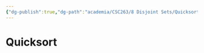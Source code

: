 ```yaml
---
{"dg-publish":true,"dg-path":"academia/CSC263/8 Disjoint Sets/Quicksort.md","permalink":"/academia/csc-263/8-disjoint-sets/quicksort/","tags":["cs","lecture","note","university"],"created":"2025-04-01T13:27:39.466-04:00","updated":"2025-04-01T13:28:23.814-04:00"}
---
```



# Quicksort
